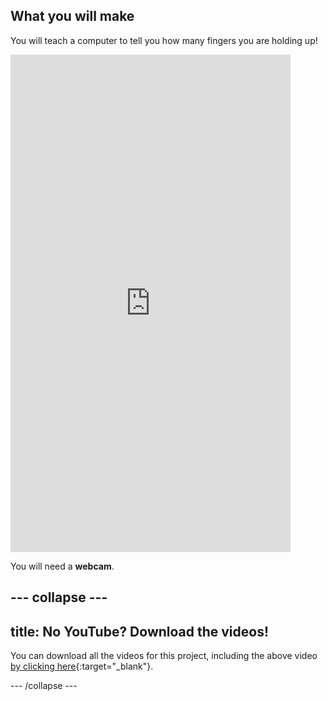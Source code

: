 ## What you will make

You will teach a computer to tell you how many fingers you are holding up!

<html>
    <iframe style="max-width: 448px;" width="100%" height="796" src="https://www.youtube.com/embed/O00Pv7rN824?rel=0&cc_load_policy=1" frameborder="0" allow="accelerometer; autoplay; clipboard-write; encrypted-media; gyroscope; picture-in-picture; web-share" referrerpolicy="strict-origin-when-cross-origin" allowfullscreen>
    </iframe>    
</html>

You will need a **webcam**.

--- collapse ---
---
title: No YouTube? Download the videos!
---

You can download all the videos for this project, including the above video [by clicking here](https://rpf.io/p/en/teach-a-machine-go){:target="_blank"}. 


--- /collapse ---